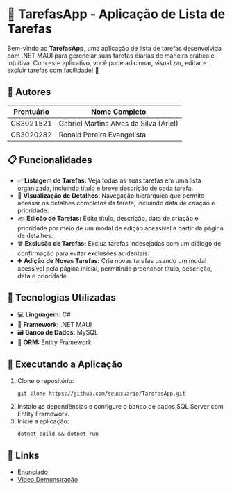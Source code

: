 <!DOCTYPE html>
<html lang="pt-BR">
<head>
  <meta charset="UTF-8">
</head>
<body>
  <h1>📝 TarefasApp - Aplicação de Lista de Tarefas</h1>
  <p>Bem-vindo ao <strong>TarefasApp</strong>, uma aplicação de lista de tarefas desenvolvida com .NET MAUI para gerenciar suas tarefas diárias de maneira prática e intuitiva. Com este aplicativo, você pode adicionar, visualizar, editar e excluir tarefas com facilidade! 🚀</p>

  <h2>👥 Autores</h2>
  <table>
    <thead>
      <tr>
        <th>Prontuário</th>
        <th>Nome Completo</th>
      </tr>
    </thead>
    <tbody>
      <tr>
        <td>CB3021521</td>
        <td>Gabriel Martins Alves da Silva (Ariel)</td>
      </tr>
      <tr>
        <td>CB3020282</td>
        <td>Ronald Pereira Evangelista</td>
      </tr>
    </tbody>
  </table>

  <h2>📋 Funcionalidades</h2>
  <ul>
    <li>✅ <strong>Listagem de Tarefas:</strong> Veja todas as suas tarefas em uma lista organizada, incluindo título e breve descrição de cada tarefa.</li>
    <li>🔎 <strong>Visualização de Detalhes:</strong> Navegação hierárquica que permite acessar os detalhes completos da tarefa, incluindo data de criação e prioridade.</li>
    <li>✍️ <strong>Edição de Tarefas:</strong> Edite título, descrição, data de criação e prioridade por meio de um modal de edição acessível a partir da página de detalhes.</li>
    <li>🗑️ <strong>Exclusão de Tarefas:</strong> Exclua tarefas indesejadas com um diálogo de confirmação para evitar exclusões acidentais.</li>
    <li>➕ <strong>Adição de Novas Tarefas:</strong> Crie novas tarefas usando um modal acessível pela página inicial, permitindo preencher título, descrição, data e prioridade.</li>
  </ul>

  <h2>🔧 Tecnologias Utilizadas</h2>
  <ul>
    <li>💻 <strong>Linguagem:</strong> C#</li>
    <li>📱 <strong>Framework:</strong> .NET MAUI</li>
    <li>🗃️ <strong>Banco de Dados:</strong> MySQL</li>
    <li>🧩 <strong>ORM:</strong> Entity Framework</li>
  </ul>

  <h2>🚀 Executando a Aplicação</h2>
  <ol>
    <li>Clone o repositório:</li>
    <pre><code>git clone https://github.com/seuusuario/TarefasApp.git</code></pre>
    <li>Instale as dependências e configure o banco de dados SQL Server com Entity Framework.</li>
    <li>Inicie a aplicação:</li>
    <pre><code>dotnet build && dotnet run</code></pre>
  </ol>

  <h2>🔗 Links</h2>
  <ul>
    <li><a href="https://github.com/devronaldev/TP02PDMI6/tree/master/TP02PDMI6.pdf">Enunciado</a></li>
    <li><a href="https://youtu.be/4jQDW7J1tzE">Vídeo Demonstração</a></li>
  </ul>
</body>
</html>
